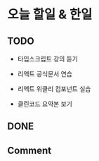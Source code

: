 # 오늘 할일 & 한일

## TODO

- 타입스크립트 강의 듣기

- 리액트 공식문서 연습

- 리액트 위클리 컴포넌트 실습

- 클린코드 요약본 보기

## DONE

## Comment

